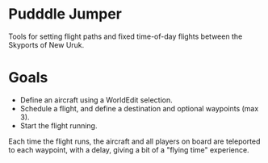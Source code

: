 # Pudddle Jumper

Tools for setting flight paths and fixed time-of-day flights between the
Skyports of New Uruk. 

# Goals

* Define an aircraft using a WorldEdit selection.
* Schedule a flight, and define a destination and optional waypoints (max 3).
* Start the flight running.

Each time the flight runs, the aircraft and all players on board are teleported
to each waypoint, with a delay, giving a bit of a "flying time" experience.
